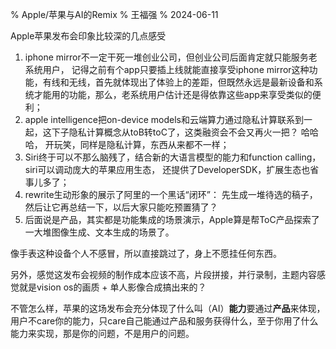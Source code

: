% Apple/苹果与AI的Remix
% 王福强
% 2024-06-11


Apple苹果发布会印象比较深的几点感受

1. iphone mirror不一定干死一堆创业公司，但创业公司后面肯定就只能服务老系统用户， 记得之前有个app只要插上线就能直接享受iphone mirror这种功能，有线和无线，首先就体现出了体验上的差距，但既然永远是最新设备和系统才能用的功能，那么，老系统用户估计还是得依靠这些app来享受类似的便利；
2. apple intelligence把on-device models和云端算力通过隐私计算联系到一起，这下子隐私计算概念从toB转toC了，这类融资会不会又再火一把？ 哈哈哈， 开玩笑，同样是隐私计算，东西从来都不一样；
3. Siri终于可以不那么脑残了，结合新的大语言模型的能力和function calling，siri可以调动庞大的苹果应用生态， 还提供了DeveloperSDK，扩展生态也省事儿多了；
4. rewrite生动形象的展示了阿里的一个黑话“闭环”： 先生成一堆待选的稿子，然后让它再总结一下，以后大家只能吃预置猜了？
5. 后面说是产品，其实都是功能集成的场景演示，Apple算是帮ToC产品探索了一大堆图像生成、文本生成的场景了。

像手表这种设备个人不感冒，所以直接跳过了，身上不愿挂任何东西。

另外，感觉这发布会视频的制作成本应该不高，片段拼接，并行录制，主题内容感觉就是vision os的画质 + 单人影像合成搞出来的？

不管怎么样，苹果的这场发布会充分体现了什么叫（AI）**能力**要通过**产品**来体现，用户不care你的能力，只care自己能通过产品和服务获得什么，至于你用了什么能力来实现，那是你的问题，不是用户的问题。


